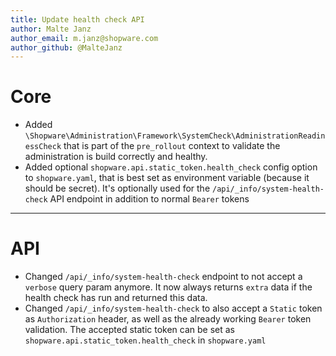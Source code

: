 ```yaml
---
title: Update health check API
author: Malte Janz
author_email: m.janz@shopware.com
author_github: @MalteJanz
---
```

# Core
* Added `\Shopware\Administration\Framework\SystemCheck\AdministrationReadinessCheck` that is part of the `pre_rollout` context
  to validate the administration is build correctly and healthy.
* Added optional `shopware.api.static_token.health_check` config option to `shopware.yaml`,
  that is best set as environment variable (because it should be secret).
  It's optionally used for the `/api/_info/system-health-check` API endpoint in addition to normal `Bearer` tokens
___
# API
* Changed `/api/_info/system-health-check` endpoint to not accept a `verbose` query param anymore. 
  It now always returns `extra` data if the health check has run and returned this data.
* Changed `/api/_info/system-health-check` to also accept a `Static` token as `Authorization` header, 
  as well as the already working `Bearer` token validation.
  The accepted static token can be set as `shopware.api.static_token.health_check` in `shopware.yaml`
